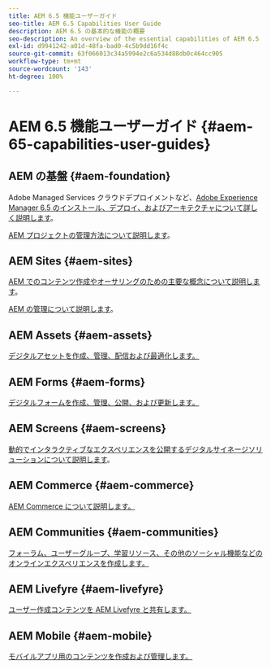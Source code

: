 ```yaml
---
title: AEM 6.5 機能ユーザーガイド
seo-title: AEM 6.5 Capabilities User Guide
description: AEM 6.5 の基本的な機能の概要
seo-description: An overview of the essential capabilities of AEM 6.5
exl-id: d9941242-a01d-48fa-bad0-4c5b9dd16f4c
source-git-commit: 63f066013c34a5994e2c6a534d88db0c464cc905
workflow-type: tm+mt
source-wordcount: '143'
ht-degree: 100%

---
```


# AEM 6.5 機能ユーザーガイド {#aem-65-capabilities-user-guides}

## AEM の基盤 {#aem-foundation}

Adobe Managed Services クラウドデプロイメントなど、[Adobe Experience Manager 6.5 のインストール、デプロイ、およびアーキテクチャについて詳しく説明します](/help/sites-deploying/home.md)。

[AEM プロジェクトの管理方法について説明します](/help/managing/home.md)。

## AEM Sites {#aem-sites}

[AEM でのコンテンツ作成やオーサリングのための主要な概念について説明します](/help/sites-authoring/home.md)。

[AEM の管理について説明します](/help/sites-administering/home.md)。

## AEM Assets {#aem-assets}

[デジタルアセットを作成、管理、配信および最適化します。](/help/assets/home.md)

## AEM Forms {#aem-forms}

[デジタルフォームを作成、管理、公開、および更新します。](/help/forms/home.md)

## AEM Screens {#aem-screens}

[動的でインタラクティブなエクスペリエンスを公開するデジタルサイネージソリューションについて説明します](https://experienceleague.adobe.com/docs/experience-manager-screens/user-guide/aem-screens-introduction.html?lang=ja)。

## AEM Commerce {#aem-commerce}

[AEM Commerce について説明します。](/help/commerce/home.md)

## AEM Communities {#aem-communities}

[フォーラム、ユーザーグループ、学習リソース、その他のソーシャル機能などのオンラインエクスペリエンスを作成します。](/help/communities/home.md)

## AEM Livefyre {#aem-livefyre}

[ユーザー作成コンテンツを AEM Livefyre と共有します。](https://experienceleague.adobe.com/docs/livefyre/using/home.html?lang=ja)

## AEM Mobile {#aem-mobile}

[モバイルアプリ用のコンテンツを作成および管理します。](/help/mobile/home.md)

